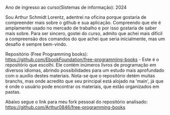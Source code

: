Ano de ingresso ao curso(Sistemas de informação): 2024

Sou Arthur Schmidt Lorentz, adentrei na oficina porque gostaria de compreender mais sobre o github e sua aplicação.
Compreendo que ele é amplamente usado no mercado de trabalho e por isso gostaria de saber mais sobre.
Para ser sincero, gostei do curso, admito que achei mais difícil a compreensão dos comandos do que achei que seria inicialmente, mas um desafio é sempre bem-vindo.

Repositório (Free Programming books): https://github.com/EbookFoundation/free-programming-books - Este é o repositório que escolhi.
Ele contém inúmeros livros de programação em diversos idiomas, abrindo possibilidades para um estudo mais aprofundado com o auxílio destes materiais.
Nota-se que o repositório detém muitas branchs, mas onde acredito que seu principal está alojado na 'main', já que é onde o usuário pode encontrar os materiais, que estão organizados em pastas.

Abaixo segue o link para meu fork pessoal do repositório analisado:
 https://github.com/Arthur0846/free-programming-books
